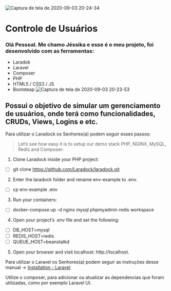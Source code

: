 ![Captura de tela de 2020-09-03 20-24-34](https://user-images.githubusercontent.com/61212740/92186096-a9e75e80-ee23-11ea-881a-1ff14b23a8a5.png)

<h1>Controle de Usuários</h1>

### Olá Pessoal. Me chamo Jéssika e esse é o meu projeto, foi desenvolvido com as ferramentas:
- Laradok
- Laravel
- Composer
- PHP
- HTML5 / CSS3 / JS
- Bootsteap
![Captura de tela de 2020-09-03 20-23-53](https://user-images.githubusercontent.com/61212740/92186093-a5bb4100-ee23-11ea-950d-6bbf3b037b2f.png)

## Possui o objetivo de simular um gerenciamento de usuários, onde terá como funcionalidades, CRUDs, Views, Logins e etc.

Para utilizar o Laradock os Senhores(a) podem seguir esses passos:
> Let’s see how easy it is to setup our demo stack PHP, NGINX, MySQL, Redis and Composer:
1. Clone Laradock inside your PHP project:
- [ ] git clone https://github.com/Laradock/laradock.git

2. Enter the laradock folder and rename env-example to .env.
- [ ] cp env-example .env

3. Run your containers:
- [ ] docker-compose up -d nginx mysql phpmyadmin redis workspace 

4. Open your project’s .env file and set the following:
- [ ] DB_HOST=mysql
- [ ] REDIS_HOST=redis
- [ ] QUEUE_HOST=beanstalkd

5. Open your browser and visit localhost: http://localhost.

Para utilizar o Laravel os Senhores(a) podem seguir as instruções desse manual -> [Installation - Laravel ](https://laravel.com/docs/7.x)

Utilize o composer, para adicionar ou atualizar as dependencias que foram utilizadas, como por exemplo Laravel UI.
